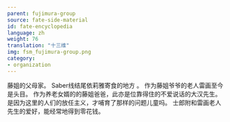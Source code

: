 ```yaml
---
parent: fujimura-group
source: fate-side-material
id: fate-encyclopedia
language: zh
weight: 76
translation: "十三维"
img: fsm_fujimura-group.png
category:
- organization
---
```


藤姐的父母家。
Saber线结尾依莉雅寄食的地方 。
作为藤姐爷爷的老人雷画至今是头目。
作为养老女婿的的藤姐爸爸，此亦是位靠得住的不爱说话的大汉先生。
是因为这里的人们的放任主义，才哺育了那样的问题儿童吗。
士郎附和雷画老人先生的爱好，能经常地得到零花钱。
